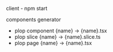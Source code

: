 client - npm start

components generator
  - plop component {name} -> {name}.tsx
  - plop slice {name} -> {name}.slice.ts
  - plop page {name} -> {name}.tsx
